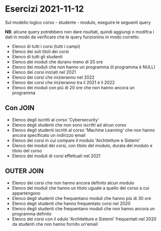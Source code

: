 # Esercizi 2021-11-12

Sul modello logico corso - studente - modulo, eseguire le seguenti query

__NB__: alcune query potrebbero non dare risultati, quindi aggiungi o modifca i dati in modo da verificare che le query funzionino in modo corretto.

- Elenco di tutti i corsi (tutti i campi)
- Elenco dei soli titoli dei corsi
- Elenco di tutti gli studenti
- Elenco dei moduli che durano meno di 20 ore
- Elenco dei moduli che non hanno un programma (il programma è NULL)
- Elenco dei corsi iniziati nel 2021
- Elenco dei corsi che inizieranno nel 2022
- Elenco dei corsi che inizieranno tra il 2021 e il 2022
- Elenco dei moduli con più di 20 ore che non hanno ancora un programma
## Con JOIN
- Elenco degli iscritti al corso 'Cybersecurity'
- Elenco degli studenti che non sono iscritti ad alcun corso
- Elenco degli studenti iscritti al corso 'Machine Learning' che non hanno ancora specificato un indirizzo email
- Elenco dei corsi in cui compare il modulo 'Architetture e Sistemi'
- Elenco dei moduli dei corsi, con titolo del modulo, durata del modulo e titolo del corso
- Elenco dei moduli di corsi effettuati nel 2021
## OUTER JOIN
- Elenco dei corsi che non hanno ancora definito alcun modulo
- Elenco dei moduli che hanno un titolo uguale a quello del corso a cui appartengono
- Elenco degli studenti che frequentano moduli che hanno più di 30 ore
- Elenco degli studenti che hanno frequentato corsi nel 2020
- Elenco degli studenti che frequentano moduli che non hanno ancora un programma definito
- Elenco dei corsi con il odulo 'Architetture e Sistemi' frequentati nel 2020 da studenti che non hanno fornito un'email